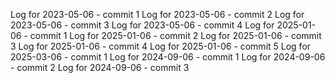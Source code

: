 Log for 2023-05-06 - commit 1
Log for 2023-05-06 - commit 2
Log for 2023-05-06 - commit 3
Log for 2023-05-06 - commit 4
Log for 2025-01-06 - commit 1
Log for 2025-01-06 - commit 2
Log for 2025-01-06 - commit 3
Log for 2025-01-06 - commit 4
Log for 2025-01-06 - commit 5
Log for 2025-03-06 - commit 1
Log for 2024-09-06 - commit 1
Log for 2024-09-06 - commit 2
Log for 2024-09-06 - commit 3
